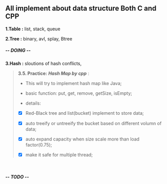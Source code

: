 ## All implement about data structure Both C and CPP

**1.Table :** list, stack, queue

**2.Tree :** binary, avl, splay, Btree

##### -- DOING --

**3.Hash :** sloutions of hash conflicts, 

> **3.5. Practice:**  ***Hash Map by cpp*** :
> 
> - This will try to implement hash map like Java;
> 
> - basic function: put, get, remove, getSize, isEmpty;
> 
> - details:
> 
> - [x] Red-Black tree and list(bucket) implement to store data;
> 
> - [x] auto treeify or untreeify the bucket based on different volumn of data;
> 
> - [x] auto expand capacity when size scale more than load factor(0.75);
> 
> - [x] make it safe for multiple thread;

    

##### -- TODO --
